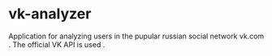 # vk-analyzer
Application for analyzing users in the pupular russian social network vk.com . The official VK API is used .
